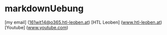 # markdownUebung

[my email] (161wit14@o365.htl-leoben.at)
[HTL Leoben] (www.htl-leoben.at)
[Youtube] (www.youtube.com)
